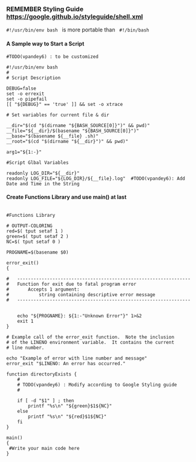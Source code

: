 ### REMEMBER Styling Guide https://google.github.io/styleguide/shell.xml

```#!/usr/bin/env bash ``` is more portable than ``` #!/bin/bash```

#### A Sample way to Start a Script

```
#TODO(vpandey6) : to be customized  

#!/usr/bin/env bash
#
# Script Description

DEBUG=false
set -o errexit
set -o pipefail
[[ "${DEBUG}" == 'true' ]] && set -o xtrace

# Set variables for current file & dir

__dir="$(cd "$(dirname "${BASH_SOURCE[0]}")" && pwd)"
__file="${__dir}/$(basename "${BASH_SOURCE[0]}")"
__base="$(basename ${__file} .sh)"
__root="$(cd "$(dirname "${__dir}")" && pwd)" 

arg1="${1:-}"

#Script Glbal Variables

readonly LOG_DIR="${__dir}"
readonly LOG_FILE="${LOG_DIR}/${__file}.log"  #TODO(vpandey6): Add Date and Time in the String

```
#### Create Functions Library and use main() at last

```

#Functions Library

# OUTPUT-COLORING
red=$( tput setaf 1 )
green=$( tput setaf 2 )
NC=$( tput setaf 0 ) 

PROGNAME=$(basename $0)

error_exit()
{

#	----------------------------------------------------------------
#	Function for exit due to fatal program error
#		Accepts 1 argument:
#			string containing descriptive error message
#	----------------------------------------------------------------


	echo "${PROGNAME}: ${1:-"Unknown Error"}" 1>&2
	exit 1
}

# Example call of the error_exit function.  Note the inclusion
# of the LINENO environment variable.  It contains the current
# line number.

echo "Example of error with line number and message"
error_exit "$LINENO: An error has occurred."

function directoryExists {
    #
    # TODO(vpandey6) : Modify according to Google Styling guide
    #
    
    if [ -d "$1" ] ; then
        printf "%s\n" "${green}$1${NC}"
    else
        printf "%s\n" "${red}$1${NC}"
    fi
}

main()
{
 #Write your main code here
}

```



